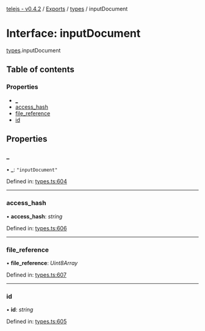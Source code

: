 [telejs - v0.4.2](../README.md) / [Exports](../modules.md) / [types](../modules/types.md) / inputDocument

# Interface: inputDocument

[types](../modules/types.md).inputDocument

## Table of contents

### Properties

- [\_](types.inputdocument.md#_)
- [access\_hash](types.inputdocument.md#access_hash)
- [file\_reference](types.inputdocument.md#file_reference)
- [id](types.inputdocument.md#id)

## Properties

### \_

• **\_**: ``"inputDocument"``

Defined in: [types.ts:604](https://github.com/telejs/telejs/blob/64a8dcf/src/types.ts#L604)

___

### access\_hash

• **access\_hash**: *string*

Defined in: [types.ts:606](https://github.com/telejs/telejs/blob/64a8dcf/src/types.ts#L606)

___

### file\_reference

• **file\_reference**: *Uint8Array*

Defined in: [types.ts:607](https://github.com/telejs/telejs/blob/64a8dcf/src/types.ts#L607)

___

### id

• **id**: *string*

Defined in: [types.ts:605](https://github.com/telejs/telejs/blob/64a8dcf/src/types.ts#L605)

